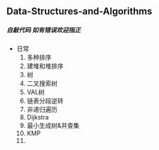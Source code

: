 ## Data-Structures-and-Algorithms
##### 自敲代码 如有错误欢迎指正
* 日常
  1. 多种排序
  2. 建堆和堆排序
  3. 树
  4. 二叉搜索树
  5. VAL树
  6. 链表分段逆转
  7. 非递归遍历
  8. Dijkstra
  9. 最小生成树&并查集
  10. KMP
  11. 
